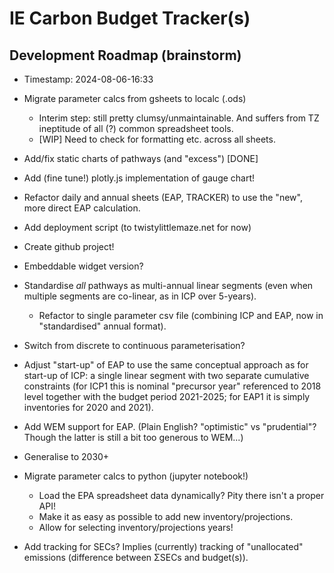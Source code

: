 # IE Carbon Budget Tracker(s)
## Development Roadmap (brainstorm)

+ Timestamp: 2024-08-06-16:33

+ Migrate parameter calcs from gsheets to localc (.ods)
    - Interim step: still pretty clumsy/unmaintainable. And
      suffers from TZ ineptitude of all (?) common spreadsheet
      tools.
	- [WIP] Need to check for formatting etc. across all sheets.
+ Add/fix static charts of pathways (and "excess") [DONE]
+ Add (fine tune!) plotly.js implementation of gauge chart!
+ Refactor daily and annual sheets (EAP, TRACKER) to use the
      "new", more direct EAP calculation.
+ Add deployment script (to twistylittlemaze.net for now)
+ Create github project!
+ Embeddable widget version?
+ Standardise *all* pathways as multi-annual linear segments
      (even when multiple segments are co-linear, as in ICP over
      5-years).
    - Refactor to single parameter csv file (combining ICP and
      EAP, now in "standardised" annual format).
+ Switch from discrete to continuous parameterisation?
+ Adjust "start-up" of EAP to use the same conceptual approach as
  for start-up of ICP: a single linear segment with two separate
  cumulative constraints (for ICP1 this is nominal "precursor
  year" referenced to 2018 level together with the budget period
  2021-2025; for EAP1 it is simply inventories for 2020 and
  2021).
+ Add WEM support for EAP. (Plain English? "optimistic" vs
  "prudential"? Though the latter is still a bit too generous to
  WEM...)
+ Generalise to 2030+
+ Migrate parameter calcs to python (jupyter notebook!)
    - Load the EPA spreadsheet data dynamically? Pity there isn't
      a proper API!
	- Make it as easy as possible to add new
      inventory/projections.
	- Allow for selecting inventory/projections years!
+ Add tracking for SECs? Implies (currently) tracking of
  "unallocated" emissions (difference between ΣSECs and
  budget(s)).
  
  
